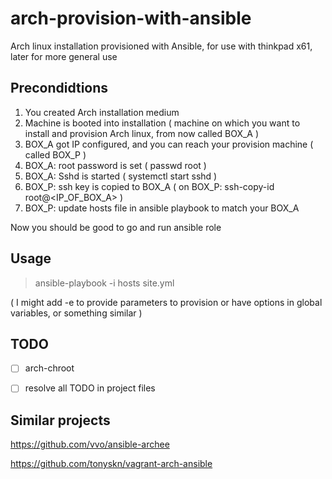 # arch-provision-with-ansible
Arch linux installation provisioned with Ansible, for use with thinkpad x61, later for more general use

## Precondidtions
1. You created Arch installation medium
1. Machine is booted into installation ( machine on which you want to install and provision Arch linux, from now called BOX_A )
1. BOX_A got IP configured, and you can reach your provision machine ( called BOX_P )
1. BOX_A: root password is set ( passwd root )
1. BOX_A: Sshd is started ( systemctl start sshd )
1. BOX_P: ssh key is copied to BOX_A  ( on BOX_P: ssh-copy-id root@<IP_OF_BOX_A> )
1. BOX_P: update hosts file in ansible playbook to match your BOX_A

Now you should be good to go and run ansible role

## Usage
> ansible-playbook -i hosts site.yml

( I might add -e to provide parameters to provision or have options in global variables, or something similar )

## TODO
- [ ] arch-chroot

- [ ] resolve all TODO in project files

## Similar projects
https://github.com/vvo/ansible-archee

https://github.com/tonyskn/vagrant-arch-ansible
